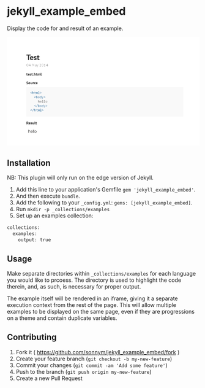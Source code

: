 # jekyll_example_embed

Display the code for and result of an example.

![Source and Result](screenshot.png)

## Installation

NB: This plugin will only run on the edge version of Jekyll.

1.  Add this line to your application's Gemfile `gem 'jekyll_example_embed'`.
2.  And then execute `bundle`.
3.  Add the following to your `_config.yml`: `gems: [jekyll_example_embed]`.
4.  Run `mkdir -p _collections/examples`
5.  Set up an examples collection:

```
collections:
  examples:
    output: true
```

## Usage

Make separate directories within `_collections/examples` for each language you
would like to prcoess. The directory is used to highlight the code therein,
and, as such, is necessary for proper output.

The example itself will be rendered in an iframe, giving it a separate
execution context from the rest of the page. This will allow multiple examples
to be displayed on the same page, even if they are progressions on a theme and
contain duplicate variables.

## Contributing

1. Fork it ( https://github.com/sonnym/jekyll_example_embed/fork )
2. Create your feature branch (`git checkout -b my-new-feature`)
3. Commit your changes (`git commit -am 'Add some feature'`)
4. Push to the branch (`git push origin my-new-feature`)
5. Create a new Pull Request

